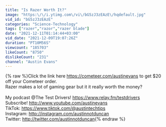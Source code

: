 ```yaml
---
title: "Is Razer Worth It?"
image: "https:\/\/i.ytimg.com\/vi\/bG5zJ3zEAzE\/hqdefault.jpg"
vid_id: "bG5zJ3zEAzE"
categories: "Science-Technology"
tags: ["razer","razor","razer blade"]
date: "2021-12-11T01:14:44+03:00"
vid_date: "2021-12-09T19:07:26Z"
duration: "PT10M56S"
viewcount: "185703"
likeCount: "8750"
dislikeCount: "231"
channel: "Austin Evans"
---
```

{% raw %}Click the link here <a rel="nofollow" target="blank" href="https://cometeer.com/austinevans">https://cometeer.com/austinevans</a> to get $20 off your Cometeer order.<br />Razer makes a lot of gaming gear but it it really worth the money?<br /><br />My podcast @The Test Drivers! <a rel="nofollow" target="blank" href="https://www.relay.fm/testdrivers">https://www.relay.fm/testdrivers</a><br />Subscribe! <a rel="nofollow" target="blank" href="http://www.youtube.com/austinevans">http://www.youtube.com/austinevans</a><br />TikTok: <a rel="nofollow" target="blank" href="https://www.tiktok.com/@austintechtips">https://www.tiktok.com/@austintechtips</a><br />Instagram: <a rel="nofollow" target="blank" href="http://instagram.com/austinnotduncan">http://instagram.com/austinnotduncan</a><br />Twitter: <a rel="nofollow" target="blank" href="http://twitter.com/austinnotduncan">http://twitter.com/austinnotduncan</a>{% endraw %}
